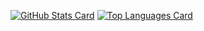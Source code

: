 [![GitHub Stats Card](https://github-readme-stats.vercel.app/api?username=ryota-k0827&count_private=true&theme=blueberry)](https://github.com/ryota-k0827/)
[![Top Languages Card](https://github-readme-stats.vercel.app/api/top-langs/?username=ryota-k0827&theme=blueberry&layout=compact)](https://github.com/ryota-k0827/)

<!-- 
![GitHub Extra Pins](https://github-readme-stats.vercel.app/api/pin/?username=ryota-k0827&repo=Smartendance&theme=algolia)
![GitHub Extra Pins](https://github-readme-stats.vercel.app/api/pin/?username=ryota-k0827&repo=SmartendanceApp&theme=algolia)
 -->
